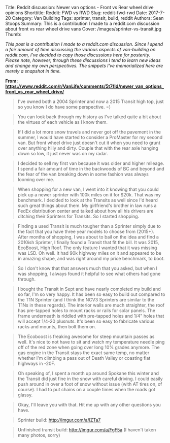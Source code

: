 Title: Reddit discussion: Newer van options - Front vs Rear wheel drive opinions
Shorttitle: Reddit: FWD vs RWD
Slug: reddit-fwd-rwd
Date: 2017-7-20
Category: Van Building
Tags: sprinter, transit, build, reddit
Authors: Sean Stoops
Summary: This is a contribution I made to a reddit.com discussion about front vs rear wheel drive vans
Cover: /images/sprinter-vs-transit.jpg
Thumb: 

*This post is a contribution I made to a reddit.com discussion. Since I spend a fair amount of time discussing the various aspects of van-building on reddit.com, I've decided to copy those discussions here for posterity. Please note, however, through these discussions I tend to learn new ideas and change my own perspectives. The snippets I've memorialized here are merely a snapshot in time.*

**From: https://www.reddit.com/r/VanLife/comments/5t7fld/newer_van_options_front_vs_rear_wheel_drive/**

> I've owned both a 2004 Sprinter and now a 2015 Transit high top, just so you know I do have some perspective. =)

> You can look back through my history as I've talked quite a bit about the virtues of each vehicle as I know them.

> If I did a lot more snow travels and never got off the pavement in the summer, I would have started to consider a ProMaster for my second van. But front wheel drive just doesn't cut it when you need to grunt over anything hilly and dirty. Couple that with the rear axle hanging down so low, it just never was on my radar.

> I decided to sell my first van because it was older and higher mileage. I spend a fair amount of time in the backwoods of BC and beyond and the fear of the van breaking down in some fashion was always looming over me.

> When shopping for a new van, I went into it knowing that you could pick up a newer sprinter with 100k miles on it for $20k. That was my benchmark. I decided to look at the Transits as well since I'd heard such great things about them. My girlfriend's brother in law runs a FedEx distribution center and talked about how all his drivers are ditching their Sprinters for Transits. So I started shopping.

> Finding a used Transit is much tougher than a Sprinter simply due to the fact that you have three year models to choose from (2015+). After months of shopping, I was about to bail on the idea and find a 2010ish Sprinter, I finally found a Transit that fit the bill. It was 2015, EcoBoost, High Roof. The only feature I wanted that it was missing was LSD. Oh well. It had 90k highway miles on it and appeared to be in amazing shape, and was right around my price benchmark, to boot.

> So I don't know that that answers much that you asked, but when I was shopping, I always found it helpful to see what others had gone through.

> I bought the Transit in Sept and have nearly completed my build and so far, I'm so very happy. It has been so easy to build out compared to the T1N Sprinter (and I think the NCV3 Sprinters are similar to the T1Ns in these regards). The interior walls are much straighter, the roof has pre-tapped holes to mount racks or rails for solar panels. The frame underneath is riddled with pre-tapped holes and 1/4" holes that will accept 1/4-20 plusnuts. It's been so easy to fabricate various racks and mounts, then bolt them on.

> The Ecoboost is freaking awesome for steep mountain passes as well. It's nice to not have to sit and watch my temperature needle ping off of the red zone when going over long 10% grades anymore. The gas engine in the Transit stays the exact same temp, no matter whether I'm climbing a pass out of Death Valley or coasting flat highways in -20F.

> Oh speaking of, I spent a month up around Spokane this winter and the Transit did just fine in the snow with careful driving. I could easily push around in over a foot of snow without issue (with AT tires on, of course). I had to put chains on a couple times when the roads got glassy.

> Okay, I'll leave you with that. Hit me up with any other questions you have.

> Sprinter build: http://imgur.com/a/IZTa7

> Unfinished transit build: http://imgur.com/a/FgF5a (I haven't taken many photos, sorry)